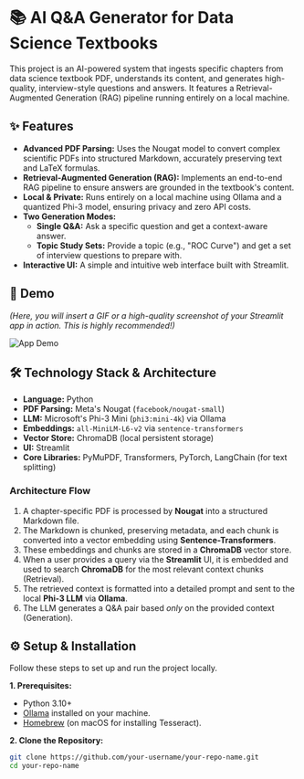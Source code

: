 # 📚 AI Q&A Generator for Data Science Textbooks

This project is an AI-powered system that ingests specific chapters from data science textbook PDF, understands its content, and generates high-quality, interview-style questions and answers. It features a Retrieval-Augmented Generation (RAG) pipeline running entirely on a local machine.

## ✨ Features

- **Advanced PDF Parsing:** Uses the Nougat model to convert complex scientific PDFs into structured Markdown, accurately preserving text and LaTeX formulas.
- **Retrieval-Augmented Generation (RAG):** Implements an end-to-end RAG pipeline to ensure answers are grounded in the textbook's content.
- **Local & Private:** Runs entirely on a local machine using Ollama and a quantized Phi-3 model, ensuring privacy and zero API costs.
- **Two Generation Modes:**
  - **Single Q&A:** Ask a specific question and get a context-aware answer.
  - **Topic Study Sets:** Provide a topic (e.g., "ROC Curve") and get a set of interview questions to prepare with.
- **Interactive UI:** A simple and intuitive web interface built with Streamlit.

## 🚀 Demo

*(Here, you will insert a GIF or a high-quality screenshot of your Streamlit app in action. This is highly recommended!)*

![App Demo](link_to_your_gif_or_screenshot.png)

## 🛠️ Technology Stack & Architecture

- **Language:** Python
- **PDF Parsing:** Meta's Nougat (`facebook/nougat-small`)
- **LLM:** Microsoft's Phi-3 Mini (`phi3:mini-4k`) via Ollama
- **Embeddings:** `all-MiniLM-L6-v2` via `sentence-transformers`
- **Vector Store:** ChromaDB (local persistent storage)
- **UI:** Streamlit
- **Core Libraries:** PyMuPDF, Transformers, PyTorch, LangChain (for text splitting)

### Architecture Flow
1.  A chapter-specific PDF is processed by **Nougat** into a structured Markdown file.
2.  The Markdown is chunked, preserving metadata, and each chunk is converted into a vector embedding using **Sentence-Transformers**.
3.  These embeddings and chunks are stored in a **ChromaDB** vector store.
4.  When a user provides a query via the **Streamlit** UI, it is embedded and used to search **ChromaDB** for the most relevant context chunks (Retrieval).
5.  The retrieved context is formatted into a detailed prompt and sent to the local **Phi-3 LLM** via **Ollama**.
6.  The LLM generates a Q&A pair based *only* on the provided context (Generation).

## ⚙️ Setup & Installation

Follow these steps to set up and run the project locally.

**1. Prerequisites:**
- Python 3.10+
- [Ollama](https://ollama.ai/) installed on your machine.
- [Homebrew](https://brew.sh/) (on macOS for installing Tesseract).

**2. Clone the Repository:**
```bash
git clone https://github.com/your-username/your-repo-name.git
cd your-repo-name
